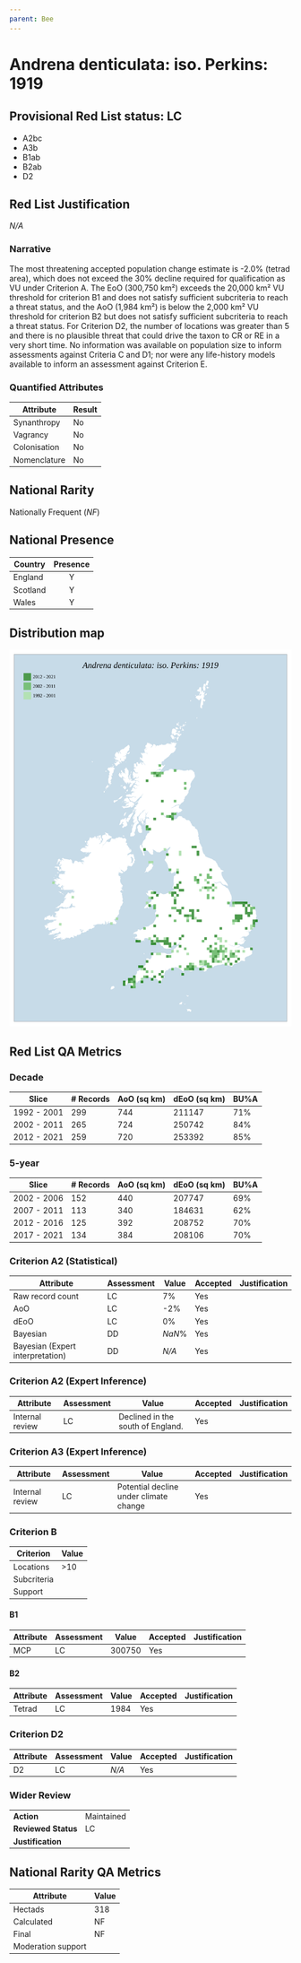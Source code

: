 ```yaml
---
parent: Bee
---
```


# Andrena denticulata: iso. Perkins: 1919

## Provisional Red List status: LC
- A2bc
- A3b
- B1ab
- B2ab
- D2

## Red List Justification
*N/A*

### Narrative


The most threatening accepted population change estimate is -2.0% (tetrad area), which does not exceed the 30% decline required for qualification as VU under Criterion A. The EoO (300,750 km²) exceeds the 20,000 km² VU threshold for criterion B1 and does not satisfy sufficient subcriteria to reach a threat status, and the AoO (1,984 km²) is below the 2,000 km² VU threshold for criterion B2 but does not satisfy sufficient subcriteria to reach a threat status. For Criterion D2, the number of locations was greater than 5 and there is no plausible threat that could drive the taxon to CR or RE in a very short time. No information was available on population size to inform assessments against Criteria C and D1; nor were any life-history models available to inform an assessment against Criterion E.

### Quantified Attributes
|Attribute|Result|
|---|---|
|Synanthropy|No|
|Vagrancy|No|
|Colonisation|No|
|Nomenclature|No|


## National Rarity
Nationally Frequent (*NF*)

## National Presence
|Country|Presence
|---|:-:|
|England|Y|
|Scotland|Y|
|Wales|Y|


## Distribution map
![](../map/64.svg)

## Red List QA Metrics
### Decade
| Slice | # Records | AoO (sq km) | dEoO (sq km) |BU%A |
|---|---|---|---|---|
|1992 - 2001|299|744|211147|71%|
|2002 - 2011|265|724|250742|84%|
|2012 - 2021|259|720|253392|85%|

### 5-year
| Slice | # Records | AoO (sq km) | dEoO (sq km) |BU%A |
|---|---|---|---|---|
|2002 - 2006|152|440|207747|69%|
|2007 - 2011|113|340|184631|62%|
|2012 - 2016|125|392|208752|70%|
|2017 - 2021|134|384|208106|70%|

### Criterion A2 (Statistical)
|Attribute|Assessment|Value|Accepted|Justification
|---|---|---|---|---|
|Raw record count|LC|7%|Yes||
|AoO|LC|-2%|Yes||
|dEoO|LC|0%|Yes||
|Bayesian|DD|*NaN*%|Yes||
|Bayesian (Expert interpretation)|DD|*N/A*|Yes||

### Criterion A2 (Expert Inference)
|Attribute|Assessment|Value|Accepted|Justification
|---|---|---|---|---|
|Internal review|LC|Declined in the south of England.|Yes||

### Criterion A3 (Expert Inference)
|Attribute|Assessment|Value|Accepted|Justification
|---|---|---|---|---|
|Internal review|LC|Potential decline under climate change|Yes||

### Criterion B
|Criterion| Value|
|---|---|
|Locations|>10|
|Subcriteria||
|Support||

#### B1
|Attribute|Assessment|Value|Accepted|Justification
|---|---|---|---|---|
|MCP|LC|300750|Yes||

#### B2
|Attribute|Assessment|Value|Accepted|Justification
|---|---|---|---|---|
|Tetrad|LC|1984|Yes||

### Criterion D2
|Attribute|Assessment|Value|Accepted|Justification
|---|---|---|---|---|
|D2|LC|*N/A*|Yes||

### Wider Review
|  |  |
|---|---|
|**Action**|Maintained|
|**Reviewed Status**|LC|
|**Justification**||

## National Rarity QA Metrics
|Attribute|Value|
|---|---|
|Hectads|318|
|Calculated|NF|
|Final|NF|
|Moderation support||
